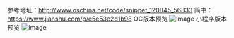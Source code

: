 参考地址：http://www.oschina.net/code/snippet_120845_56833
简书：https://www.jianshu.com/p/e5e53e2d1b98
OC版本预览
![image](https://upload-images.jianshu.io/upload_images/12650760-55a9153a84c8047a.gif?imageMogr2/auto-orient/strip)
小程序版本预览
![image](https://upload-images.jianshu.io/upload_images/12650760-e76c188fdbf66b13.gif?imageMogr2/auto-orient/strip%7CimageView2/2/w/320/format/webp)
